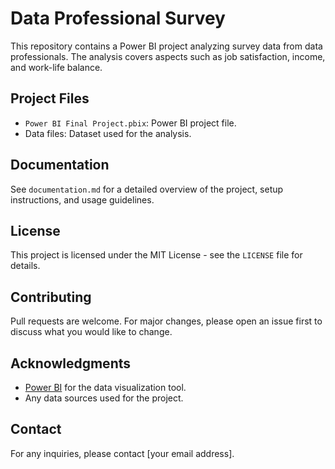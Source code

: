 # Data Professional Survey

This repository contains a Power BI project analyzing survey data from data professionals. The analysis covers aspects such as job satisfaction, income, and work-life balance.

## Project Files
- `Power BI Final Project.pbix`: Power BI project file.
- Data files: Dataset used for the analysis.

## Documentation
See `documentation.md` for a detailed overview of the project, setup instructions, and usage guidelines.

## License
This project is licensed under the MIT License - see the `LICENSE` file for details.

## Contributing
Pull requests are welcome. For major changes, please open an issue first to discuss what you would like to change.

## Acknowledgments
- [Power BI](https://powerbi.microsoft.com/) for the data visualization tool.
- Any data sources used for the project.

## Contact
For any inquiries, please contact [your email address].

